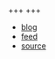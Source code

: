 +++
+++

- [blog](@/blog/_index.md)
- [feed](/atom.xml)
- [source](https://github.com/e00E/e00E.github.io)
